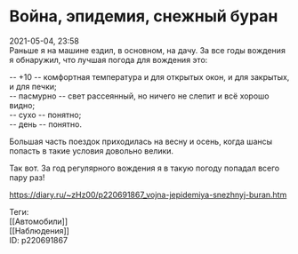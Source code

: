 Война, эпидемия, снежный буран
===============================

   
 2021-05-04, 23:58   
  Раньше я на машине ездил, в основном, на дачу. За все годы вождения я обнаружил, что лучшая погода для вождения это:   
   
 -- +10 -- комфортная температура и для открытых окон, и для закрытых, и для печки;   
 -- пасмурно -- свет рассеянный, но ничего не слепит и всё хорошо видно;   
 -- сухо -- понятно;   
 -- день -- понятно.   
   
 Большая часть поездок приходилась на весну и осень, когда шансы попасть в такие условия довольно велики.   
   
 Так вот. За год регулярного вождения я в такую погоду попадал всего пару раз!   
    
 <https://diary.ru/~zHz00/p220691867_vojna-jepidemiya-snezhnyj-buran.htm>   
   
 Теги:   
 [[Автомобили]]   
 [[Наблюдения]]   
 ID: p220691867